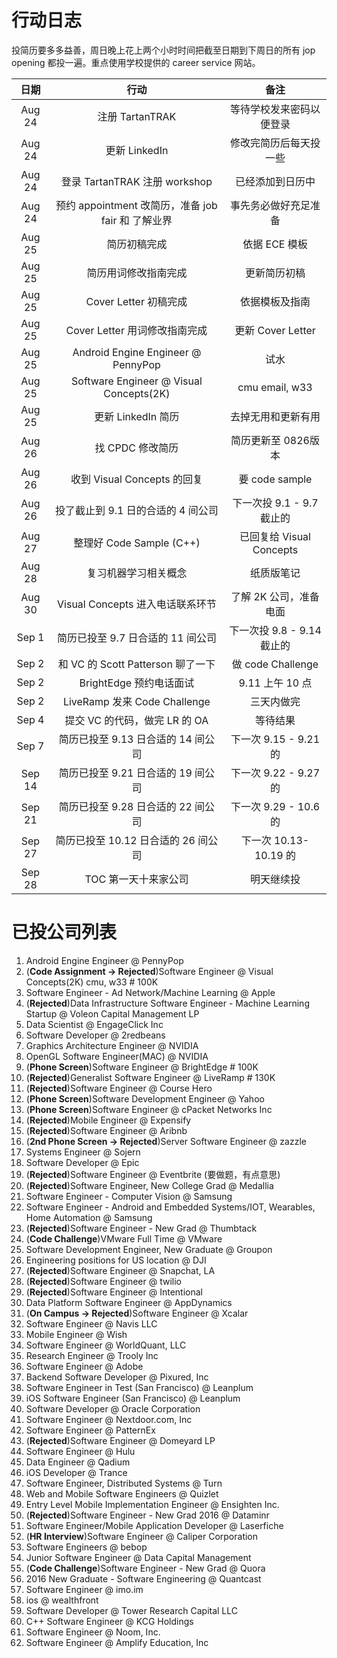 # 行动日志

投简历要多多益善，周日晚上花上两个小时时间把截至日期到下周日的所有 jop opening 都投一遍。重点使用学校提供的 career service 网站。

日期 | 行动 | 备注
:---: | :---: | :---:
Aug 24 | 注册 TartanTRAK | 等待学校发来密码以便登录
Aug 24 | 更新 LinkedIn | 修改完简历后每天投一些
Aug 24 | 登录 TartanTRAK 注册 workshop | 已经添加到日历中
Aug 24 | 预约 appointment 改简历，准备 job fair 和 了解业界 | 事先务必做好充足准备
Aug 25 | 简历初稿完成 | 依据 ECE 模板
Aug 25 | 简历用词修改指南完成 | 更新简历初稿
Aug 25 | Cover Letter 初稿完成 | 依据模板及指南
Aug 25 | Cover Letter 用词修改指南完成 | 更新 Cover Letter
Aug 25 | Android Engine Engineer @ PennyPop | 试水
Aug 25 | Software Engineer @ Visual Concepts(2K) | cmu email, w33
Aug 25 | 更新 LinkedIn 简历 | 去掉无用和更新有用
Aug 26 | 找 CPDC 修改简历 | 简历更新至 0826版本
Aug 26 | 收到 Visual Concepts 的回复 | 要 code sample
Aug 26 | 投了截止到 9.1 日的合适的 4 间公司 | 下一次投 9.1 - 9.7 截止的
Aug 27 | 整理好 Code Sample (C++) | 已回复给 Visual Concepts
Aug 28 | 复习机器学习相关概念 | 纸质版笔记
Aug 30 | Visual Concepts 进入电话联系环节 | 了解 2K 公司，准备电面
Sep 1 | 简历已投至 9.7 日合适的 11 间公司 | 下一次投 9.8 - 9.14 截止的
Sep 2 | 和 VC 的 Scott Patterson 聊了一下 | 做 code Challenge
Sep 2 | BrightEdge 预约电话面试 | 9.11 上午 10 点
Sep 2 | LiveRamp 发来 Code Challenge | 三天内做完
Sep 4 | 提交 VC 的代码，做完 LR 的 OA | 等待结果
Sep 7 | 简历已投至 9.13 日合适的 14 间公司 | 下一次 9.15 - 9.21 的
Sep 14 | 简历已投至 9.21 日合适的 19 间公司 | 下一次 9.22 - 9.27 的
Sep 21 | 简历已投至 9.28 日合适的 22 间公司 | 下一次 9.29 - 10.6 的
Sep 27 | 简历已投至 10.12 日合适的 26 间公司 | 下一次 10.13- 10.19 的
Sep 28 | TOC 第一天十来家公司 | 明天继续投


# 已投公司列表

1. Android Engine Engineer @ PennyPop
2. (**Code Assignment -> Rejected**)Software Engineer @ Visual Concepts(2K) cmu, w33 # 100K
3. Software Engineer - Ad Network/Machine Learning @ Apple
4. (**Rejected**)Data Infrastructure Software Engineer - Machine Learning Startup @ Voleon Capital Management LP
5. Data Scientist @ EngageClick Inc
6. Software Developer @ 2redbeans
7. Graphics Architecture Engineer @ NVIDIA
8. OpenGL Software Engineer(MAC) @ NVIDIA
9. (**Phone Screen**)Software Engineer @ BrightEdge # 100K
10. (**Rejected**)Generalist Software Engineer @ LiveRamp # 130K
11. (**Rejected**)Software Engineer @ Course Hero
12. (**Phone Screen**)Software Development Engineer @ Yahoo
13. (**Phone Screen**)Software Engineer @ cPacket Networks Inc
14. (**Rejected**)Mobile Engineer @ Expensify
15. (**Rejected**)Software Engineer @ Aribnb
16. (**2nd Phone Screen -> Rejected**)Server Software Engineer @ zazzle
17. Systems Engineer @ Sojern
18. Software Developer @ Epic
19. (**Rejected**)Software Engineer @ Eventbrite (要做题，有点意思)
20. (**Rejected**)Software Engineer, New College Grad @ Medallia
21. Software Engineer - Computer Vision @ Samsung
22. Software Engineer - Android and Embedded Systems/IOT, Wearables, Home Automation @ Samsung
23. (**Rejected**)Software Engineer - New Grad @ Thumbtack
24. (**Code Challenge**)VMware Full Time @ VMware
25. Software Development Engineer, New Graduate @ Groupon
26. Engineering positions for US location @ DJI
27. (**Rejected**)Software Engineer @ Snapchat, LA
28. (**Rejected**)Software Engineer @ twilio
29. (**Rejected**)Software Engineer @ Intentional
30. Data Platform Software Engineer @ AppDynamics
31. (**On Campus -> Rejected**)Software Engineer @ Xcalar
32. Software Engineer @ Navis LLC
33. Mobile Engineer @ Wish
34. Software Engineer @ WorldQuant, LLC
35. Research Engineer @ Trooly Inc
36. Software Engineer @ Adobe
37. Backend Software Developer @ Pixured, Inc
38. Software Engineer in Test (San Francisco) @ Leanplum
39. iOS Software Engineer (San Francisco) @ Leanplum
39. Software Developer @ Oracle Corporation
40. Software Engineer @ Nextdoor.com, Inc
41. Software Engineer @ PatternEx
42. (**Rejected**)Software Engineer @ Domeyard LP
43. Software Engineer @ Hulu
44. Data Engineer @ Qadium
45. iOS Developer @ Trance
46. Software Engineer, Distributed Systems @ Turn
47. Web and Mobile Software Engineers @ Quizlet
48. Entry Level Mobile Implementation Engineer @ Ensighten Inc.
49. (**Rejected**)Software Engineer - New Grad 2016 @ Dataminr
50. Software Engineer/Mobile Application Developer @ Laserfiche
51. (**HR Interview**)Software Engineer @ Caliper Corporation
52. Software Engineers @ bebop
53. Junior Software Engineer @ Data Capital Management
54. (**Code Challenge**)Software Engineer - New Grad @ Quora
55. 2016 New Graduate - Software Engineering @ Quantcast
56. Software Engineer @ imo.im
57. ios @ wealthfront
58. Software Developer @ Tower Research Capital LLC
59. C++ Software Engineer @ KCG Holdings
60. Software Engineer @ Noom, Inc.
61. Software Engineer @ Amplify Education, Inc
